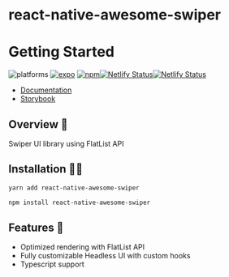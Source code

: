 # react-native-awesome-swiper

# Getting Started

![platforms](https://img.shields.io/badge/platforms-Android%20%7C%20iOS-brightgreen.svg?style=flat-square&colorB=191A17)
[![expo](https://img.shields.io/badge/Runs%20with%20Expo-4630EB.svg?style=flat-square&logo=EXPO&labelColor=f3f3f3&logoColor=000)](https://expo.dev/)
[![npm](https://img.shields.io/npm/v/react-native-awersome-swiper.svg?style=flat-square)](https://www.npmjs.com/package/react-native-awesome-swiper)[![Netlify Status](https://api.netlify.com/api/v1/badges/5c5a3d5c-587f-4798-a97a-ea57f36d022e/deploy-status)](https://app.netlify.com/sites/incredible-lokum-83cf78/deploys)[![Netlify Status](https://api.netlify.com/api/v1/badges/1d40beb3-22cb-487c-9069-141ba826967e/deploy-status)](https://app.netlify.com/sites/neon-beignet-17b24c/deploys)

- [Documentation](https://docs.react-native-awesome-swiper.site/)
- [Storybook](https://react-native-awesome-swiper.site/)

## Overview 👀

Swiper UI library using FlatList API

## Installation 👋🏻

```bash
yarn add react-native-awesome-swiper
```

```bash
npm install react-native-awesome-swiper
```

## Features 🙌

- Optimized rendering with FlatList API
- Fully customizable Headless UI with custom hooks
- Typescript support
